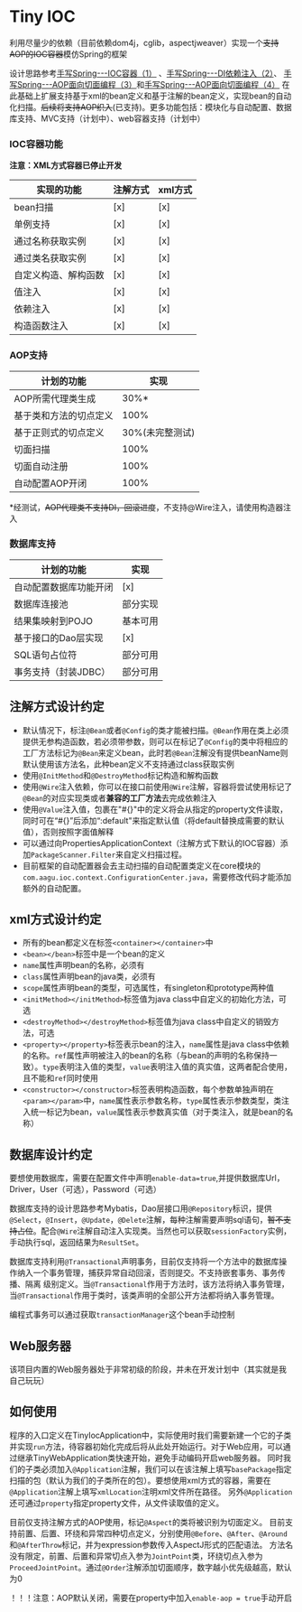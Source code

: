 # Tiny IOC
利用尽量少的依赖（目前依赖dom4j，cglib，aspectjweaver）实现一个~~支持AOP的IOC容器~~模仿Spring的框架

设计思路参考[手写Spring---IOC容器（1）](https://juejin.im/post/5cb1c9c4e51d456e770bdc9c)
、[手写Spring---DI依赖注入（2）](https://juejin.im/post/5cb778016fb9a068aa4b971b)、
[手写Spring---AOP面向切面编程（3）](https://juejin.im/post/5cc01088f265da035c6bc7f8)和[手写Spring---AOP面向切面编程（4）](https://juejin.im/post/5cc83ae5e51d456e7d18a000)
在此基础上扩展支持基于xml的bean定义和基于注解的bean定义，实现bean的自动化扫描。~~后续将支持AOP织入~~(已支持)。更多功能包括：模块化与自动配置、数据库支持、MVC支持（计划中）、web容器支持（计划中）

### IOC容器功能

**注意：XML方式容器已停止开发**

| 实现的功能 | 注解方式 | xml方式 |
| -------- | --------| -------|
| bean扫描 | [x] | [x] |
| 单例支持 | [x] | [x] |
| 通过名称获取实例 | [x] | [x] |
| 通过类名获取实例 | [x] | [x] |
| 自定义构造、解构函数| [x] | [x] |
| 值注入 | [x] | [x] |
| 依赖注入 | [x] | [x] |
| 构造函数注入 | [x] | [x] |

### AOP支持

| 计划的功能 | 实现 |
| -------- | -------- |
| AOP所需代理类生成 | 30%* |
| 基于类和方法的切点定义 | 100% |
| 基于正则式的切点定义 | 30%(未完整测试) |
| 切面扫描 | 100% |
| 切面自动注册 | 100% |
| 自动配置AOP开闭| 100% |
*经测试，~~AOP代理类不支持DI，回滚进度~~，不支持@Wire注入，请使用构造器注入

### 数据库支持
| 计划的功能 | 实现 |
| --------- | -- |
| 自动配置数据库功能开闭| [x] |
| 数据库连接池 | 部分实现 |
| 结果集映射到POJO | 基本可用 |
| 基于接口的Dao层实现 | [x] |
| SQL语句占位符 | 部分可用 |
| 事务支持（封装JDBC） | 部分可用 |

## 注解方式设计约定
* 默认情况下，标注`@Bean`或者`@Config`的类才能被扫描。`@Bean`作用在类上必须提供无参构造函数，若必须带参数，则可以在标记了`@Config`的类中将相应的
工厂方法标记为`@Bean`来定义bean，此时若`@Bean`注解没有提供beanName则默认使用该方法名，此种bean定义不支持通过class获取实例
* 使用`@InitMethod`和`@DestroyMethod`标记构造和解构函数
* 使用`@Wire`注入依赖，你可以在接口前使用`@Wire`注解，容器将尝试使用标记了`@Bean`的对应实现类或者**兼容的工厂方法**去完成依赖注入
* 使用`@Value`注入值，包裹在"#{}"中的定义将会从指定的property文件读取，同时可在“#{}”后添加“:default"来指定默认值（将default替换成需要的默认值），否则按照字面值解释
* 可以通过向PropertiesApplicationContext（注解方式下默认的IOC容器）添加`PackageScanner.Filter`来自定义扫描过程。
* 目前框架的自动配置器会去主动扫描的自动配置类定义在core模块的`com.aagu.ioc.context.ConfigurationCenter.java`，需要修改代码才能添加额外的自动配置。

## xml方式设计约定
* 所有的bean都定义在标签`<container></container>`中
* `<bean></bean>`标签中是一个bean的定义
* `name`属性声明bean的名称，必须有
* `class`属性声明bean的java类，必须有
* `scope`属性声明bean的类型，可选属性，有singleton和prototype两种值
* `<initMethod></initMethod>`标签值为java class中自定义的初始化方法，可选
* `<destroyMethod></destroyMethod>`标签值为java class中自定义的销毁方法，可选
* `<property></property>`标签表示bean的注入，`name`属性是java class中依赖的名称。`ref`属性声明被注入的bean的名称（与bean的声明的名称保持一致）。`type`表明注入值的类型，`value`表明注入值的真实值，这两者配合使用，且不能和`ref`同时使用
* `<constructor></constructor>`标签表明构造函数，每个参数单独声明在`<param></param>`中，`name`属性表示参数名称，`type`属性表示参数类型，类注入统一标记为bean，`value`属性表示参数真实值（对于类注入，就是bean的名称）

## 数据库设计约定
要想使用数据库，需要在配置文件中声明`enable-data=true`,并提供数据库Url，Driver，User（可选），Password（可选）

数据库支持的设计思路参考Mybatis，Dao层接口用`@Repository`标识，提供`@Select`，`@Insert`，`@Update`，`@Delete`注解，每种注解需要声明sql语句，~~暂不支持占位~~。配合`@Wire`注解自动注入实现类。当然也可以获取`sessionFactory`实例，手动执行sql，返回结果为`ResultSet`。

数据库支持利用`@Transactional`声明事务，目前仅支持将一个方法中的数据库操作纳入一个事务管理，捕获异常自动回滚，否则提交。不支持嵌套事务、事务传播、隔离
级别定义。当`@Transactional`作用于方法时，该方法将纳入事务管理，当`@Transactional`作用于类时，该类声明的全部公开方法都将纳入事务管理。

编程式事务可以通过获取`transactionManager`这个bean手动控制

## Web服务器
该项目内置的Web服务器处于非常初级的阶段，并未在开发计划中（其实就是我自己玩玩）

## 如何使用
程序的入口定义在TinyIocApplication中，实际使用时我们需要新建一个它的子类并实现`run`方法，待容器初始化完成后将从此处开始运行。对于Web应用，可以通过继承TinyWebApplication类快速开始，避免手动编码开启web服务器。
同时我们的子类必须加入`@Application`注解，我们可以在该注解上填写`basePackage`指定扫描的包（默认为我们的子类所在的包）。要想使用xml方式的容器，需要在`@Application`注解上填写`xmlLocation`注明xml文件所在路径。
另外`@Application`还可通过`property`指定property文件，从文件读取值的定义。

目前仅支持注解方式的AOP使用，标记`@Aspect`的类将被识别为切面定义。
目前支持前置、后置、环绕和异常四种切点定义，分别使用`@Before`、`@After`、`@Around`和`@AfterThrow`标记，并为expression参数传入AspectJ形式的匹配语法。
方法名没有限定，前置、后置和异常切点入参为`JointPoint`类，环绕切点入参为`ProceedJointPoint`。通过`@Order`注解添加切面顺序，数字越小优先级越高，默认为0

！！！注意：AOP默认关闭，需要在property中加入`enable-aop = true`手动开启
